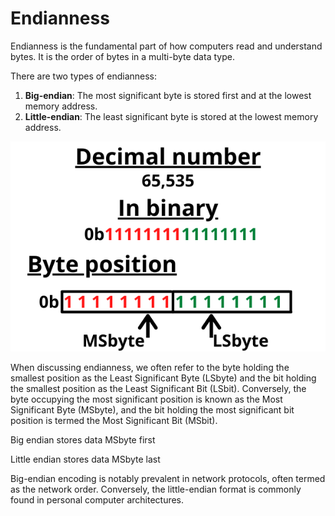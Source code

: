 # Endianness

Endianness is the fundamental part of how computers read and understand bytes. It is the order of bytes in a multi-byte data type. 

There are two types of endianness:

1. **Big-endian**: The most significant byte is stored first and at the lowest memory address.
2. **Little-endian**: The least significant byte is stored at the lowest memory address.

![bitsandbytes](bitsandbytes.png)

When discussing endianness, we often refer to the byte holding the smallest position as the Least Significant Byte (LSbyte) and the bit holding the smallest position as the Least Significant Bit (LSbit). Conversely, the byte occupying the most significant position is known as the Most Significant Byte (MSbyte), and the bit holding the most significant bit position is termed the Most Significant Bit (MSbit).


Big endian stores data MSbyte first

Little endian stores data MSbyte last

Big-endian encoding is notably prevalent in network protocols, often termed as the network order. Conversely, the little-endian format is commonly found in personal computer architectures.


